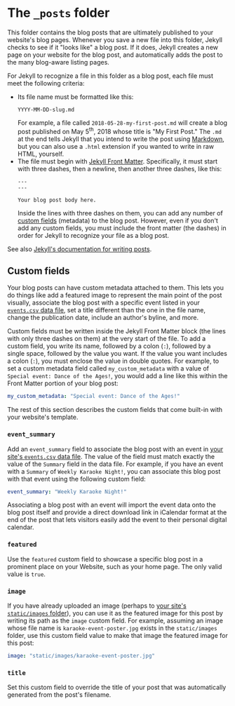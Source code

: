 # The `_posts` folder

This folder contains the blog posts that are ultimately published to your website's blog pages. Whenever you save a new file into this folder, Jekyll checks to see if it "looks like" a blog post. If it does, Jekyll creates a new page on your website for the blog post, and automatically adds the post to the many blog-aware listing pages.

For Jekyll to recognize a file in this folder as a blog post, each file must meet the following criteria:

* Its file name must be formatted like this:
  ```
  YYYY-MM-DD-slug.md
  ```
  For example, a file called `2018-05-28-my-first-post.md` will create a blog post published on May 5<sup>th</sup>, 2018 whose title is "My First Post." The `.md` at the end tells Jekyll that you intend to write the post using [Markdown](https://daringfireball.net/projects/markdown/), but you can also use a `.html` extension if you wanted to write in raw HTML, yourself.
* The file must begin with [Jekyll Front Matter](https://jekyllrb.com/docs/frontmatter/). Specifically, it must start with three dashes, then a newline, then another three dashes, like this:
  ```
  ---
  ---

  Your blog post body here.
  ```
  Inside the lines with three dashes on them, you can add any number of [custom fields](#custom-fields) (metadata) to the blog post. However, even if you don't add any custom fields, you must include the front matter (the dashes) in order for Jekyll to recognize your file as a blog post.

See also [Jekyll's documentation for writing posts](https://jekyllrb.com/docs/posts/).

## Custom fields

Your blog posts can have custom metadata attached to them. This lets you do things like add a featured image to represent the main point of the post visually, associate the blog post with a specific event listed in your [`events.csv` data file](../_data/README.md#events), set a title different than the one in the file name, change the publication date, include an author's byline, and more.

Custom fields must be written inside the Jekyll Front Matter block (the lines with only three dashes on them) at the very start of the file. To add a custom field, you write its name, followed by a colon (`:`), followed by a single space, followed by the value you want. If the value you want includes a colon (`:`), you must enclose the value in double quotes. For example, to set a custom metadata field called `my_custom_metadata` with a value of `Special event: Dance of the Ages!`, you would add a line like this within the Front Matter portion of your blog post:

```yaml
my_custom_metadata: "Special event: Dance of the Ages!"
```

The rest of this section describes the custom fields that come built-in with your website's template.

### `event_summary`

Add an `event_summary` field to associate the blog post with an event in [your site's `events.csv` data file](../_data/README.md#events). The value of the field must match exactly the value of the `Summary` field in the data file. For example, if you have an event with a `Summary` of `Weekly Karaoke Night!`, you can associate this blog post with that event using the following custom field:

```yaml
event_summary: "Weekly Karaoke Night!"
```

Associating a blog post with an event will import the event data onto the blog post itself and provide a direct download link in iCalendar format at the end of the post that lets visitors easily add the event to their personal digital calendar.

### `featured`

Use the `featured` custom field to showcase a specific blog post in a prominent place on your Website, such as your home page. The only valid value is `true`.

### `image`

If you have already uploaded an image (perhaps to [your site's `static/images` folder](../static/images/)), you can use it as the featured image for this post by writing its path as the `image` custom field. For example, assuming an image whose file name is `karaoke-event-poster.jpg` exists in the `static/images` folder, use this custom field value to make that image the featured image for this post:

```yaml
image: "static/images/karaoke-event-poster.jpg"
```

### `title`

Set this custom field to override the title of your post that was automatically generated from the post's filename.
